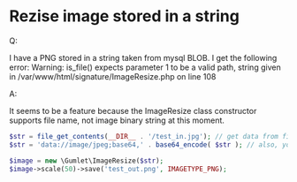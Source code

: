 # Rezise image stored in a string

Q: 

I have a PNG stored in a string taken from mysql BLOB. 
I get the following error: Warning: is_file() expects parameter 1 to be a valid path, string given in /var/www/html/signature/ImageResize.php on line 108

A: 

It seems to be a feature because the ImageResize class constructor supports file name, not image binary string at this moment.

```php
$str = file_get_contents(__DIR__ . '/test_in.jpg'); // get data from file or BLOB
$str = 'data://image/jpeg;base64,' . base64_encode( $str ); // also, you will store mime type of your image near BLOB data

$image = new \Gumlet\ImageResize($str);
$image->scale(50)->save('test_out.png', IMAGETYPE_PNG);
```

